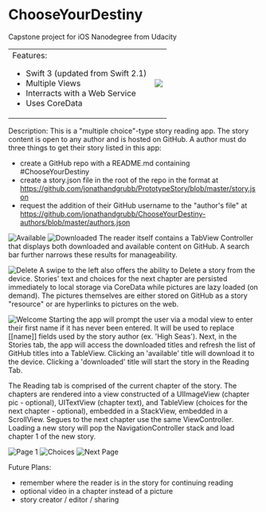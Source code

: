 # ChooseYourDestiny
Capstone project for iOS Nanodegree from Udacity

<table border="0">
  <tr>
    <td>
      Features:
      <ul>
        <li>Swift 3 (updated from Swift 2.1)</li>
        <li>Multiple Views</li>
        <li>Interracts with a Web Service</li>
        <li>Uses CoreData</li>
      </ul>
    </td>
    <td border="2">
      <img src="/readme-images/splash.png" />
    </td>
  </tr>
</table>

Description:
This is a "multiple choice"-type story reading app. The story content is open to any author and is hosted on GitHub. A author must do three things to get their story listed in this app:
* create a GitHub repo with a README.md containing #ChooseYourDestiny
* create a story.json file in the root of the repo in the format at https://github.com/jonathandgrubb/PrototypeStory/blob/master/story.json
* request the addition of their GitHub username to the "author's file" at https://github.com/jonathandgrubb/ChooseYourDestiny-authors/blob/master/authors.json

![Available](/readme-images/available.png?raw=true "Available Stories") ![Downloaded](/readme-images/downloaded.png?raw=true "Downloaded")
The reader itself contains a TabView Controller that displays both downloaded and available content on GitHub. A search bar further narrows these results for manageability. 

![Delete](/readme-images/remove.png?raw=true "Delete From Device?")
A swipe to the left also offers the ability to Delete a story from the device. Stories' text and choices for the next chapter are persisted immediately to local storage via CoreData while pictures are lazy loaded (on demand). The pictures themselves are either stored on GitHub as a story "resource" or are hyperlinks to pictures on the web. 

![Welcome](/readme-images/welcome.png?raw=true "Welcome Screen")
Starting the app will prompt the user via a modal view to enter their first name if it has never been entered. It will be used to replace [[name]] fields used by the story author (ex. 'High Seas'). Next, in the Stories tab, the app will access the downloaded titles and refresh the list of GitHub titles into a TableView. Clicking an 'available' title will download it to the device. Clicking a 'downloaded' title will start the story in the Reading Tab. 

The Reading tab is comprised of the current chapter of the story. The chapters are rendered into a view constructed of a UIImageView (chapter pic - optional), UITextView (chapter text), and TableView (choices for the next chapter - optional), embedded in a StackView, embedded in a ScrollView. Segues to the next chapter use the same ViewController. Loading a new story will pop the NavigationController stack and load chapter 1 of the new story.

![Page 1](/readme-images/page1.png?raw=true "") ![Choices](/readme-images/choices.png?raw=true "") ![Next Page](/readme-images/next-page.png?raw=true "")


Future Plans:
* remember where the reader is in the story for continuing reading
* optional video in a chapter instead of a picture
* story creator / editor / sharing 

